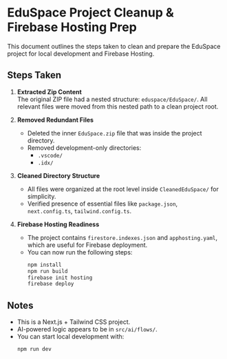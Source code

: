 # EduSpace Project Cleanup & Firebase Hosting Prep

This document outlines the steps taken to clean and prepare the EduSpace project for local development and Firebase Hosting.

## Steps Taken

1. **Extracted Zip Content**  
   The original ZIP file had a nested structure: `eduspace/EduSpace/`. All relevant files were moved from this nested path to a clean project root.

2. **Removed Redundant Files**
   - Deleted the inner `EduSpace.zip` file that was inside the project directory.
   - Removed development-only directories:
     - `.vscode/`
     - `.idx/`

3. **Cleaned Directory Structure**
   - All files were organized at the root level inside `CleanedEduSpace/` for simplicity.
   - Verified presence of essential files like `package.json`, `next.config.ts`, `tailwind.config.ts`.

4. **Firebase Hosting Readiness**
   - The project contains `firestore.indexes.json` and `apphosting.yaml`, which are useful for Firebase deployment.
   - You can now run the following steps:
     ```bash
     npm install
     npm run build
     firebase init hosting
     firebase deploy
     ```

## Notes
- This is a Next.js + Tailwind CSS project.
- AI-powered logic appears to be in `src/ai/flows/`.
- You can start local development with:
  ```bash
  npm run dev
  ```
